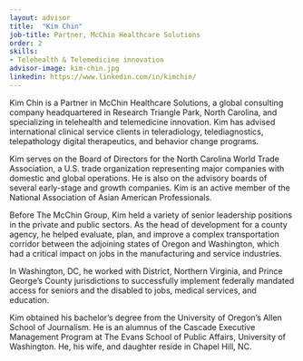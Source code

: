 ```yaml
---
layout: advisor
title:  "Kim Chin"
job-title: Partner, McChin Healthcare Solutions
order: 2
skills: 
- Telehealth & Telemedicine innovation
advisor-image: kim-chin.jpg
linkedin: https://www.linkedin.com/in/kimchin/
---
```

Kim Chin is a Partner in McChin Healthcare Solutions, a global consulting company headquartered in Research Triangle Park, North Carolina, and specializing in telehealth and telemedicine innovation. Kim has advised international clinical service clients in teleradiology, telediagnostics, telepathology digital therapeutics, and behavior change programs.     

Kim serves on the Board of Directors for the North Carolina World Trade Association, a U.S. trade organization representing major companies with domestic and global operations. He is also on the advisory boards of several early-stage and growth companies. Kim is an active member of the National Association of Asian American Professionals.  

Before The McChin Group, Kim held a variety of senior leadership positions in the private and public sectors. As the head of development for a county agency, he helped evaluate, plan, and improve a complex transportation corridor between the adjoining states of Oregon and Washington, which had a critical impact on jobs in the manufacturing and service industries.    

In Washington, DC, he worked with District, Northern Virginia, and Prince George’s County jurisdictions to successfully implement federally mandated access for seniors and the disabled to jobs, medical services, and education.    

Kim obtained his bachelor’s degree from the University of Oregon’s Allen School of Journalism. He is an alumnus of the Cascade Executive Management Program at The Evans School of Public Affairs, University of Washington. He, his wife, and daughter reside in Chapel Hill, NC.   

